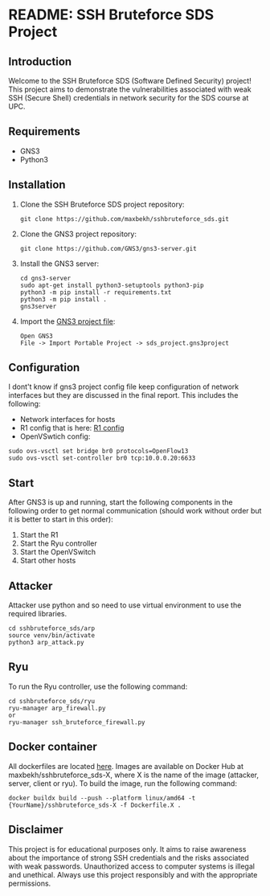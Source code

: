 # README: SSH Bruteforce SDS Project

## Introduction

Welcome to the SSH Bruteforce SDS (Software Defined Security) project! This project aims to demonstrate the vulnerabilities associated with weak SSH (Secure Shell) credentials in network security for the SDS course at UPC.

## Requirements

- GNS3 
- Python3

## Installation

1. Clone the SSH Bruteforce SDS project repository:
    ```
    git clone https://github.com/maxbekh/sshbruteforce_sds.git
    ```
2. Clone the GNS3 project repository: 
    ```
    git clone https://github.com/GNS3/gns3-server.git
    ```
3. Install the GNS3 server:
    ```
    cd gns3-server
    sudo apt-get install python3-setuptools python3-pip
    python3 -m pip install -r requirements.txt
    python3 -m pip install .
    gns3server
    ```
4. Import the [GNS3 project file](gns3/sds_project.gns3project):
    ```
    Open GNS3
    File -> Import Portable Project -> sds_project.gns3project
    ```

## Configuration
I dont't know if gns3 project config file keep configuration of network interfaces but they are discussed in the final report.
This includes the following:
- Network interfaces for hosts
- R1 config that is here: [R1 config](routers/cisco_r1_startup.cfg)
- OpenVSwtich config:
````
sudo ovs-vsctl set bridge br0 protocols=OpenFlow13
sudo ovs-vsctl set-controller br0 tcp:10.0.0.20:6633
````

## Start
After GNS3 is up and running, start the following components in the following order to get normal communication (should work without order but it is better to start in this order):
1. Start the R1
2. Start the Ryu controller
3. Start the OpenVSwitch
4. Start other hosts


## Attacker
Attacker use python and so need to use virtual environment to use the required libraries. 
```
cd sshbruteforce_sds/arp
source venv/bin/activate
python3 arp_attack.py
```

## Ryu
To run the Ryu controller, use the following command:
```
cd sshbruteforce_sds/ryu
ryu-manager arp_firewall.py
or
ryu-manager ssh_bruteforce_firewall.py
```

## Docker container

All dockerfiles are located [here](docker/). Images are available on Docker Hub at maxbekh/sshbruteforce_sds-X, where X is the name of the image (attacker, server, client or ryu). 
To build the image, run the following command:
```
docker buildx build --push --platform linux/amd64 -t {YourName}/sshbruteforce_sds-X -f Dockerfile.X .
```

## Disclaimer

This project is for educational purposes only. It aims to raise awareness about the importance of strong SSH credentials and the risks associated with weak passwords. Unauthorized access to computer systems is illegal and unethical. Always use this project responsibly and with the appropriate permissions.
